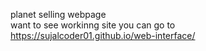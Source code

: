 planet selling webpage <br>
want to see workinng site you can go to<br>
https://sujalcoder01.github.io/web-interface/
